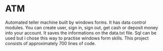 # ATM

Automated teller machine built by windows forms. 
It has data control modules. You can create user, sign in, sign out, get cash or deposit money into your account. It saves the informations on the data.txt file. Sql can be used but i chose this way to practise windows form skills. This project consists of approximately 700 lines of code. 

